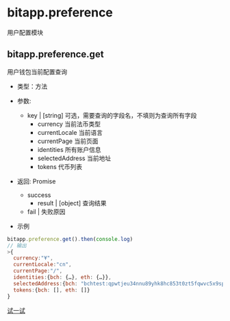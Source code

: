 # bitapp.preference

用户配置模块

## bitapp.preference.get

用户钱包当前配置查询

- 类型：方法
- 参数: 
  - key | [string] 可选，需要查询的字段名，不填则为查询所有字段
    - currency 当前法币类型
    - currentLocale 当前语言
    - currentPage 当前页面
    - identities 所有账户信息
    - selectedAddress 当前地址
    - tokens 代币列表
- 返回: Promise
  - success
    - result | [object] 查询结果
  - fail | 失败原因

- 示例

```js
bitapp.preference.get().then(console.log)
// 输出
>{
  currency:"¥",
  currentLocale:"cn",
  currentPage:"/",
  identities:{bch: {…}, eth: {…}},
  selectedAddress:{bch: "bchtest:qpwtjeu34nnu89yhk8hc853t0zt5fqwvc5x9spupsm", eth: "0x1688bc332f03a0db34faab4d863d882dc53957ab"},
  tokens:{bch: [], eth: []}
}
```

[试一试](http://localhost:3001/playground?code=bitapp.preference.get)